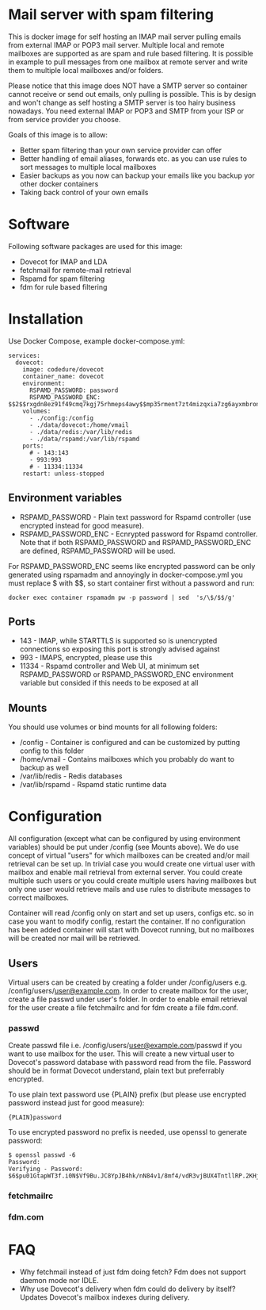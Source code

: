 # Mail server with spam filtering
This is docker image for self hosting an IMAP mail server pulling emails from external IMAP or POP3 mail server. Multiple local and remote mailboxes are supported as are spam and rule based filtering. It is possible in example to pull messages from one mailbox at remote server and write them to multiple local mailboxes and/or folders. 

Please notice that this image does NOT have a SMTP server so container cannot receive or send out emails, only pulling is possible. This is by design and won't change as self hosting a SMTP server is too hairy business nowadays. You need external IMAP or POP3 and SMTP from your ISP or from service provider you choose.

Goals of this image is to allow:
  - Better spam filtering than your own service provider can offer
  - Better handling of email aliases, forwards etc. as you can use rules to sort messages to multiple local mailboxes
  - Easier backups as you now can backup your emails like you backup yor other docker containers
  - Taking back control of your own emails

# Software
Following software packages are used for this image:
* Dovecot for IMAP and LDA
* fetchmail for remote-mail retrieval
* Rspamd for spam filtering  
* fdm for rule based filtering 

# Installation
Use Docker Compose, example docker-compose.yml:
```
services:
  dovecot:
    image: codedure/dovecot
    container_name: dovecot
    environment:
      RSPAMD_PASSWORD: password
      RSPAMD_PASSWORD_ENC: $$2$$rxgdn8ez91f49cmq7kgj75rhmeps4awy$$mp35rment7zt4mizqxia7zg6ayxmbronhi1mrzhybudobczx3ery
    volumes:
      - ./config:/config
      - ./data/dovecot:/home/vmail
      - ./data/redis:/var/lib/redis
      - ./data/rspamd:/var/lib/rspamd
    ports:
      # - 143:143
      - 993:993
      # - 11334:11334
    restart: unless-stopped
```

## Environment variables
* RSPAMD_PASSWORD - Plain text password for Rspamd controller (use encrypted instead for good measure).
* RSPAMD_PASSWORD_ENC - Ecnrypted password for Rspamd controller. Note that if both RSPAMD_PASSWORD and RSPAMD_PASSWORD_ENC are defined, RSPAMD_PASSWORD will be used.

For RSPAMD_PASSWORD_ENC seems like encrypted password can be only generated using rspamadm and annoyingly in docker-compose.yml you must replace $ with $$, so start container first without a password and run:
```
docker exec container rspamadm pw -p password | sed  's/\$/$$/g'
```


## Ports
* 143 - IMAP, while STARTTLS is supported so is unencrypted connections so exposing this port is strongly advised against 
* 993 - IMAPS, encrypted, please use this
* 11334 - Rspamd controller and Web UI, at minimum set RSPAMD_PASSWORD or RSPAMD_PASSWORD_ENC environment variable but consided if this needs to be exposed at all

## Mounts
You should use volumes or bind mounts for all following folders:
* /config - Container is configured and can be customized by putting config to this folder
* /home/vmail - Contains mailboxes which you probably do want to backup as well 
* /var/lib/redis - Redis databases 
* /var/lib/rspamd - Rspamd static runtime data

# Configuration
All configuration (except what can be configured by using environment variables) should be put under /config (see Mounts above). We do use concept of virtual "users" for which mailboxes can be created and/or mail retrieval can be set up. In trivial case you would create one virtual user with mailbox and enable mail retrieval from external server. You could create multiple such users or you could create multiple users having mailboxes but only one user would retrieve mails and use rules to distribute messages to correct mailboxes. 

Container will read /config only on start and set up users, configs etc. so in case you want to modify config, restart the container. If no configuration has been added container will start with Dovecot running, but no mailboxes will be created nor mail will be retrieved.

## Users
Virtual users can be created by creating a folder under /config/users e.g. /config/users/user@example.com. In order to create mailbox for the user, create a file passwd under user's folder. In order to enable email retrieval for the user create a file fetchmailrc and for fdm create a file fdm.conf. 

### passwd
Create passwd file i.e. /config/users/user@example.com/passwd if you want to use mailbox for the user. This will create a new virtual user to Dovecot's password database with password read from the file. Password should be in format Dovecot understand, plain text but preferrably encrypted.

To use plain text password use {PLAIN} prefix (but please use encrypted password instead just for good measure):
```
{PLAIN}password
```

To use encrypted password no prefix is needed, use openssl to generate password:

```
$ openssl passwd -6
Password:
Verifying - Password:
$6$pu01GtapWT3f.i0N$Vf9Bu.JC8YpJB4hk/nN84v1/8mf4/vdR3vjBUX4TntllRP.2KHjHtvmQcbP8QlbWwylAT/KGFWZ62YKcfHp.w.
```

### fetchmailrc
### fdm.com





# FAQ
* Why fetchmail instead of just fdm doing fetch? Fdm does not support daemon mode nor IDLE.
* Why use Dovecot's delivery when fdm could do delivery by itself? Updates Dovecot's mailbox indexes during delivery. 

